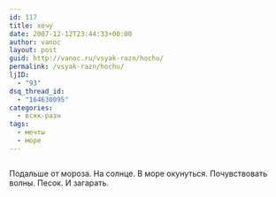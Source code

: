 ```yaml
---
id: 117
title: хочу
date: 2007-12-12T23:44:33+00:00
author: vanoc
layout: post
guid: http://vanoc.ru/vsyak-razn/hochu/
permalink: /vsyak-razn/hochu/
ljID:
  - "93"
dsq_thread_id:
  - "164630095"
categories:
  - всяк-разн
tags:
  - мечты
  - море
---
```

<img src="http://farm4.static.flickr.com/3135/2291637640_165f0e5f40_o.jpg" border="0" alt="" />

Подальше от мороза. На солнце. В море окунуться. Почувствовать волны. Песок. И загарать.
